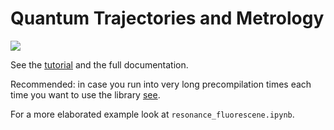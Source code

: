 # Quantum Trajectories and Metrology
[![](https://img.shields.io/badge/docs-maker?style=flat&color=blue&link=https%3A%2F%2Fste1nb0ck.github.io%2FQuTaM.jl%2Fdev%2Findex.html)](https://ste1nb0ck.github.io/QuTaM.jl/dev/index.html)

See the [tutorial](https://ste1nb0ck.github.io/QuTaM.jl/dev/tutorial.html) 
and the full documentation.

Recommended: in case you run into very long precompilation times each time you want to use the library [see](https://www.youtube.com/watch?v=_3vJSBk0Bls&t=15s).

For a more elaborated example look at `resonance_fluorescene.ipynb`.
